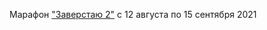 Марафон ["Заверстаю 2"](https://l.htmlacademy.ru/zaverstai?utm_source=tg&utm_medium=social&utm_campaign=zaverstai4) c 12 августа по 15 сентября 2021
